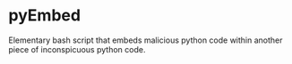 # pyEmbed
Elementary bash script that embeds malicious python code within another piece of inconspicuous python code.
